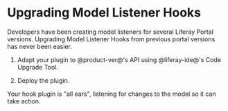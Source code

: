 # Upgrading Model Listener Hooks [](id=upgrading-model-listener-hooks)

Developers have been creating model listeners for several Liferay Portal versions. Upgrading Model Listener Hooks from previous portal versions has never been easier. 

1.  Adapt your plugin to @product-ver@'s API using @liferay-ide@'s Code
    Upgrade Tool.

2.  Deploy the plugin.


Your hook plugin is "all ears", listening for changes to the model so it can
take action. 
